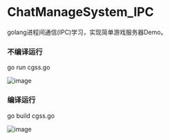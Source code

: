 # ChatManageSystem_IPC
golang进程间通信(IPC)学习，实现简单游戏服务器Demo。

### 不编译运行
go run cgss.go

![image](https://user-images.githubusercontent.com/43526141/211776654-bfb50504-22d3-4826-ab35-caf9b984ea2e.png)

### 编译运行
go build cgss.go

![image](https://user-images.githubusercontent.com/43526141/211777496-7995d270-a4c9-421c-8b54-544c2050047b.png)
